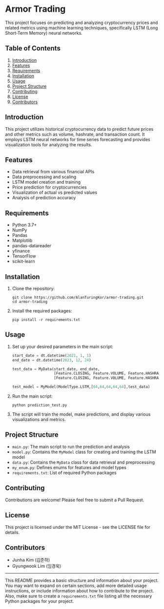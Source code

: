 # Armor Trading

This project focuses on predicting and analyzing cryptocurrency prices and related metrics using machine learning techniques, specifically LSTM (Long Short-Term Memory) neural networks.

## Table of Contents

1. [Introduction](#introduction)
2. [Features](#features)
3. [Requirements](#requirements)
4. [Installation](#installation)
5. [Usage](#usage)
6. [Project Structure](#project-structure)
7. [Contributing](#contributing)
8. [License](#license)
9. [Contributors](#contributors)

## Introduction

This project utilizes historical cryptocurrency data to predict future prices and other metrics such as volume, hashrate, and transaction count. It employs LSTM neural networks for time series forecasting and provides visualization tools for analyzing the results.

## Features

- Data retrieval from various financial APIs
- Data preprocessing and scaling
- LSTM model creation and training
- Price prediction for cryptocurrencies
- Visualization of actual vs predicted values
- Analysis of prediction accuracy

## Requirements

- Python 3.7+
- NumPy
- Pandas
- Matplotlib
- pandas-datareader
- yfinance
- TensorFlow
- scikit-learn

## Installation

1. Clone the repository:
   ```
   git clone https://github.com/AlanTuringKor/armor-trading.git
   cd armor-trading
   ```

2. Install the required packages:
   ```
   pip install -r requirements.txt
   ```

## Usage

1. Set up your desired parameters in the main script:
   ```python
   start_date = dt.datetime(2021, 1, 1)
   end_date = dt.datetime(2023, 12, 24)

   test_data = MyData(start_date, end_date, 
                      [Feature.CLOSING, Feature.VOLUME, Feature.HASHRATE, Feature.TRANSACTIONCOUNT],
                      [Feature.CLOSING, Feature.VOLUME, Feature.HASHRATE, Feature.TRANSACTIONCOUNT])

   test_model = MyModel(ModelType.LSTM,[64,64,64,64,64],test_data)
   ```

2. Run the main script:
   ```
   python prediction_test.py
   ```

3. The script will train the model, make predictions, and display various visualizations and metrics.

## Project Structure

- `main.py`: The main script to run the prediction and analysis
- `model.py`: Contains the `MyModel` class for creating and training the LSTM model
- `data.py`: Contains the `MyData` class for data retrieval and preprocessing
- `my_enum.py`: Defines enums for features and model types
- `requirements.txt`: List of required Python packages

## Contributing

Contributions are welcome! Please feel free to submit a Pull Request.

## License

This project is licensed under the MIT License - see the LICENSE file for details.


## Contributors
- Junha Kim (김준하)
- Gyungwook Lim (임경욱)

---

This README provides a basic structure and information about your project. You may want to expand on certain sections, add more detailed usage instructions, or include information about how to contribute to the project. Also, make sure to create a `requirements.txt` file listing all the necessary Python packages for your project.
